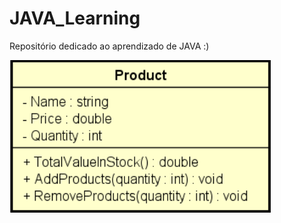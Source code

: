 # JAVA_Learning
Repositório dedicado ao aprendizado de JAVA :)

<img
  src ="https://github.com/guiosouza/JAVA_Learning/blob/main/repo%20images/product.png"
/>
